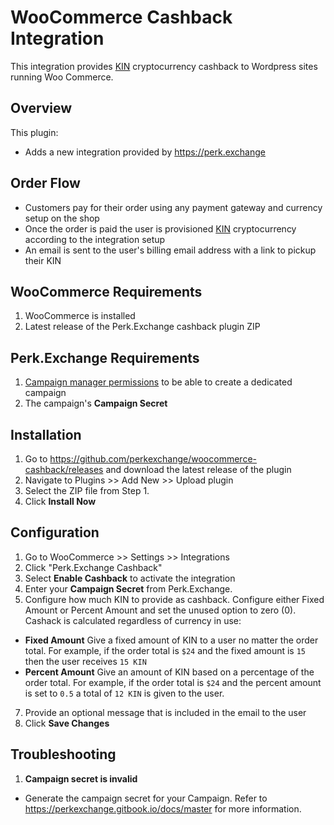 # WooCommerce Cashback Integration

This integration provides [KIN](https://kin.org/) cryptocurrency cashback to Wordpress sites running Woo Commerce.

## Overview

This plugin:

* Adds a new integration provided by https://perk.exchange

## Order Flow

* Customers pay for their order using any payment gateway and currency setup on the shop
* Once the order is paid the user is provisioned [KIN](https://kin.org) cryptocurrency according to the integration setup
* An email is sent to the user's billing email address with a link to pickup their KIN

## WooCommerce Requirements

1. WooCommerce is installed
2. Latest release of the Perk.Exchange cashback plugin ZIP

## Perk.Exchange Requirements

1. [Campaign manager permissions](https://perkexchange.gitbook.io/docs/master) to be able to create a dedicated campaign
2. The campaign's **Campaign Secret**

## Installation

1. Go to https://github.com/perkexchange/woocommerce-cashback/releases and download the latest release of the plugin
2. Navigate to Plugins >> Add New >> Upload plugin
3. Select the ZIP file from Step 1.
4. Click **Install Now**

## Configuration

1. Go to WooCommerce >> Settings >> Integrations
2. Click "Perk.Exchange Cashback"
3. Select **Enable Cashback** to activate the integration 
4. Enter your **Campaign Secret** from Perk.Exchange. 
5. Configure how much KIN to provide as cashback. Configure either Fixed Amount or Percent Amount and set the unused option to zero (0). Cashack is calculated regardless of currency in use:
  * **Fixed Amount** Give a fixed amount of KIN to a user no matter the order total. For example, if the order total is `$24` and the fixed amount is `15` then the user receives `15 KIN`
  * **Percent Amount** Give an amount of KIN based on a percentage of the order total. For example, if the order total is `$24` and the percent amount is set to `0.5` a total of `12 KIN` is given to the user.
7. Provide an optional message that is included in the email to the user
8. Click **Save Changes**

## Troubleshooting

1. **Campaign secret is invalid**
* Generate the campaign secret for your Campaign. Refer to https://perkexchange.gitbook.io/docs/master for more information.
